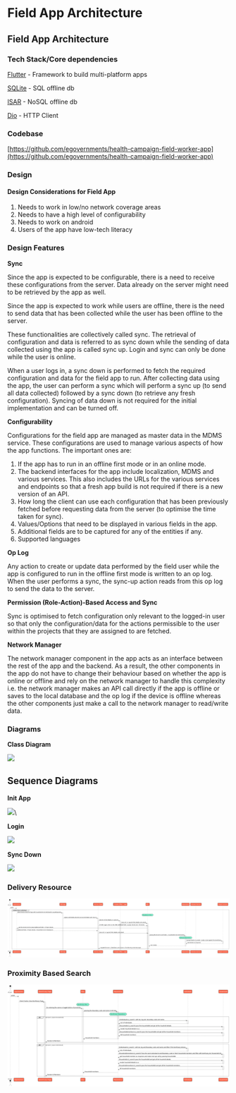 # Field App Architecture

## Field App Architecture

### Tech Stack/Core dependencies

[Flutter](https://flutter.dev/) - Framework to build multi-platform apps

[SQLite](https://www.sqlite.org/) - SQL offline db

[ISAR](https://pub.dev/packages/isar) - NoSQL offline db

[Dio](https://pub.dev/packages/dio) - HTTP Client

### Codebase

[https://github.com/egovernments/health-campaign-field-worker-app](https://github.com/egovernments/health-campaign-field-worker-app)

### Design

#### Design Considerations for Field App

1. Needs to work in low/no network coverage areas
2. Needs to have a high level of configurability
3. Needs to work on android
4. Users of the app have low-tech literacy

### Design Features

**Sync**

Since the app is expected to be configurable, there is a need to receive these configurations from the server. Data already on the server might need to be retrieved by the app as well.

Since the app is expected to work while users are offline, there is the need to send data that has been collected while the user has been offline to the server.

These functionalities are collectively called sync. The retrieval of configuration and data is referred to as sync down while the sending of data collected using the app is called sync up. Login and sync can only be done while the user is online.

When a user logs in, a sync down is performed to fetch the required configuration and data for the field app to run. After collecting data using the app, the user can perform a sync which will perform a sync up (to send all data collected) followed by a sync down (to retrieve any fresh configuration). Syncing of data down is not required for the initial implementation and can be turned off.

**Configurability**

Configurations for the field app are managed as master data in the MDMS service. These configurations are used to manage various aspects of how the app functions. The important ones are:

1. If the app has to run in an offline first mode or in an online mode.
2. The backend interfaces for the app include localization, MDMS and various services. This also includes the URLs for the various services and endpoints so that a fresh app build is not required if there is a new version of an API.
3. How long the client can use each configuration that has been previously fetched before requesting data from the server (to optimise the time taken for sync).
4. Values/Options that need to be displayed in various fields in the app.
5. Additional fields are to be captured for any of the entities if any.
6. Supported languages

**Op Log**

Any action to create or update data performed by the field user while the app is configured to run in the offline first mode is written to an op log. When the user performs a sync, the sync-up action reads from this op log to send the data to the server.

**Permission (Role-Action)-Based Access and Sync**

Sync is optimised to fetch configuration only relevant to the logged-in user so that only the configuration/data for the actions permissible to the user within the projects that they are assigned to are fetched.

**Network Manager**

The network manager component in the app acts as an interface between the rest of the app and the backend. As a result, the other components in the app do not have to change their behaviour based on whether the app is online or offline and rely on the network manager to handle this complexity i.e. the network manager makes an API call directly if the app is offline or saves to the local database and the op log if the device is offline whereas the other components just make a call to the network manager to read/write data.

### Diagrams

**Class Diagram**

![](https://lh6.googleusercontent.com/6u\_Ks1nhqzaTHk2a6O4ih16JCXevaFt0QK-jsDqnKofRhOf98nO4647finh9tpBm2pcSlgcbb5YR2nze-qAhmM\_rzeL1rsq\_NlDXdQiFs9Ex0quqYIdcY\_fSlUBTD6DsnZ2Ak\_Wccn2H0cxyBMwz-2ZG\_10ZxQKRrikX60aeVoow7l7niQOaCacFQ2sG0g)

## **Sequence Diagrams**

**Init App**

![](https://lh4.googleusercontent.com/SofQeWPwHkSXtAm0dEIhT-KYnMzXbZadeFn7IewejBrvjigMEN6vyxXRNA5jS7xv8EOIxGgKDItFDmHA3BYndPtFpT8j2H5VbmfshVSfe1VZBcBCXTfUtWUe7EJUwx3KPoyuStfMNUflt-m-HeOJ6h1Hje81YT2Mi7RChprs\_txKD6v4ooTQXB\_ylCtMhA)\


**Login**

![](https://lh5.googleusercontent.com/WE0SXWklUGeV9Wk3Zlkw-Kk9kVlNpCsx\_DK-39eGf\_\_N1T0IXja\_QylXhQ30muX04dHDsrRxoC85Gi0V6RikgL84vIdbBv31bnagGSDSyMyT-mYH-xCp3D\_72PEBfO-FemwEA-ZqW-ILYtdCBlyiIyk-50f\_mb-Kq-m9GJ1x1EMV6Th1HSsuwfCscXSltg)

**Sync Down**

![](https://lh6.googleusercontent.com/jJVEwSinPsrP8c30WrxkwmXFBTt5IolePEh1IxtOSwaO53VrehOdCmkCFU-q-DO0\_mBe9F0pemp0L5C8\_dmv-jfevQMxYlXeG5MPySWewi6JuLeXeAxE\_beOUDxkVemJMoiOOzjDXv55gD\_EinFQm59N1yZJlhAPtuIweGD4gp9tE6YB81\_dNYmc2uStKg)

### Delivery Resource

![](../../../.gitbook/assets/service-delivery.png)

### Proximity Based Search

![](../../../.gitbook/assets/proximity-based-search.png)
